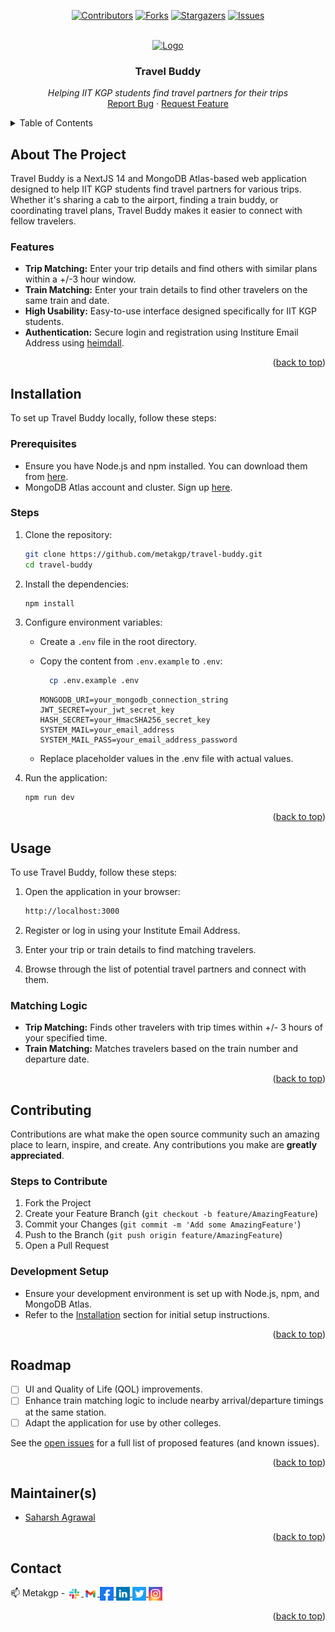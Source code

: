 <div id="top"></div>
<div align="center">

[![Contributors][contributors-shield]][contributors-url]
[![Forks][forks-shield]][forks-url]
[![Stargazers][stars-shield]][stars-url]
[![Issues][issues-shield]][issues-url]

</div>

<!-- PROJECT LOGO -->
<br />
<div align="center">
  <a href="https://github.com/metakgp/travel-buddy">
    <img src="https://raw.githubusercontent.com/metakgp/design/main/logos/black-large.jpg" alt="Logo" width="140">
  </a>

  <h3 align="center">Travel Buddy</h3>

  <p align="center">
    <i>Helping IIT KGP students find travel partners for their trips</i>
    <br />
    <!-- <a href="#getting-started"><strong>Explore the docs »</strong></a>
    <br /> -->
    <a href="https://github.com/metakgp/travel-buddy/issues">Report Bug</a>
    ·
    <a href="https://github.com/metakgp/travel-buddy/issues">Request Feature</a>
  </p>
</div>

<!-- TABLE OF CONTENTS -->
<details>
  <summary>Table of Contents</summary>
  <ol>
    <li><a href="#about-the-project">About The Project</a></li>
    <li><a href="#installation">Installation</a></li>
    <li><a href="#usage">Usage</a></li>
    <li><a href="#contributing">Contributing</a></li>
    <li><a href="#roadmap">Roadmap</a></li>
	<li><a href="#maintainers">Maintainer(s)</a></li>
    <li><a href="#contact">Contact</a></li>
  </ol>
</details>

<!-- ABOUT THE PROJECT -->

## About The Project

Travel Buddy is a NextJS 14 and MongoDB Atlas-based web application designed to help IIT KGP students find travel partners for various trips. Whether it's sharing a cab to the airport, finding a train buddy, or coordinating travel plans, Travel Buddy makes it easier to connect with fellow travelers.

### Features

-   **Trip Matching:** Enter your trip details and find others with similar plans within a +/-3 hour window.
-   **Train Matching:** Enter your train details to find other travelers on the same train and date.
-   **High Usability:** Easy-to-use interface designed specifically for IIT KGP students.
-   **Authentication:** Secure login and registration using Institure Email Address using [heimdall](https://github.com/metakgp/heimdall/).

<p align="right">(<a href="#top">back to top</a>)</p>

<!-- INSTALLATION -->

## Installation

To set up Travel Buddy locally, follow these steps:

### Prerequisites

-   Ensure you have Node.js and npm installed. You can download them from [here](https://nodejs.org/).
-   MongoDB Atlas account and cluster. Sign up [here](https://www.mongodb.com/cloud/atlas).

### Steps

1. Clone the repository:
    ```sh
    git clone https://github.com/metakgp/travel-buddy.git
    cd travel-buddy
    ```
2. Install the dependencies:
    ```sh
    npm install
    ```
3. Configure environment variables:

    - Create a `.env` file in the root directory.
    - Copy the content from `.env.example` to `.env`:

         ```bash
           cp .env.example .env
        ```

        ```env
        MONGODB_URI=your_mongodb_connection_string
        JWT_SECRET=your_jwt_secret_key
        HASH_SECRET=your_HmacSHA256_secret_key
        SYSTEM_MAIL=your_email_address
        SYSTEM_MAIL_PASS=your_email_address_password
        ```
    - Replace placeholder values in the .env file with actual values.

4. Run the application:
    ```sh
    npm run dev
    ```

<p align="right">(<a href="#top">back to top</a>)</p>

<!-- USAGE -->

## Usage

To use Travel Buddy, follow these steps:

1. Open the application in your browser:

    ```sh
    http://localhost:3000
    ```

2. Register or log in using your Institute Email Address.
3. Enter your trip or train details to find matching travelers.
4. Browse through the list of potential travel partners and connect with them.

### Matching Logic

-   **Trip Matching:** Finds other travelers with trip times within +/- 3 hours of your specified time.
-   **Train Matching:** Matches travelers based on the train number and departure date.

<p align="right">(<a href="#top">back to top</a>)</p>

<!-- CONTRIBUTING -->

## Contributing

Contributions are what make the open source community such an amazing place to learn, inspire, and create. Any contributions you make are **greatly appreciated**.

### Steps to Contribute

1. Fork the Project
2. Create your Feature Branch (`git checkout -b feature/AmazingFeature`)
3. Commit your Changes (`git commit -m 'Add some AmazingFeature'`)
4. Push to the Branch (`git push origin feature/AmazingFeature`)
5. Open a Pull Request

### Development Setup

-   Ensure your development environment is set up with Node.js, npm, and MongoDB Atlas.
-   Refer to the [Installation](#installation) section for initial setup instructions.

<p align="right">(<a href="#top">back to top</a>)</p>

<!-- ROADMAP -->

## Roadmap

-   [ ] UI and Quality of Life (QOL) improvements.
-   [ ] Enhance train matching logic to include nearby arrival/departure timings at the same station.
-   [ ] Adapt the application for use by other colleges.

See the [open issues](https://github.com/saharsh-agrawal/Minesweeper/issues) for a full list of proposed features (and known issues).

<p align="right">(<a href="#top">back to top</a>)</p>

<!-- CONTACT -->

## Maintainer(s)

-   [Saharsh Agrawal](https://github.com/saharsh-agrawal)

<p align="right">(<a href="#top">back to top</a>)</p>

## Contact

<p>
📫 Metakgp -
<a href="https://bit.ly/metakgp-slack">
  <img align="center" alt="Metakgp's slack invite" width="22px" src="https://raw.githubusercontent.com/edent/SuperTinyIcons/master/images/svg/slack.svg" />
</a>
<a href="mailto:metakgp@gmail.com">
  <img align="center" alt="Metakgp's email " width="22px" src="https://raw.githubusercontent.com/edent/SuperTinyIcons/master/images/svg/gmail.svg" />
</a>
<a href="https://www.facebook.com/metakgp">
  <img align="center" alt="metakgp's Facebook" width="22px" src="https://raw.githubusercontent.com/edent/SuperTinyIcons/master/images/svg/facebook.svg" />
</a>
<a href="https://www.linkedin.com/company/metakgp-org/">
  <img align="center" alt="metakgp's LinkedIn" width="22px" src="https://raw.githubusercontent.com/edent/SuperTinyIcons/master/images/svg/linkedin.svg" />
</a>
<a href="https://twitter.com/metakgp">
  <img align="center" alt="metakgp's Twitter " width="22px" src="https://raw.githubusercontent.com/edent/SuperTinyIcons/master/images/svg/twitter.svg" />
</a>
<a href="https://www.instagram.com/metakgp_/">
  <img align="center" alt="metakgp's Instagram" width="22px" src="https://raw.githubusercontent.com/edent/SuperTinyIcons/master/images/svg/instagram.svg" />
</a>
</p>

<p align="right">(<a href="#top">back to top</a>)</p>

[contributors-shield]: https://img.shields.io/github/contributors/metakgp/travel-buddy.svg?style=for-the-badge
[contributors-url]: https://github.com/metakgp/travel-buddy/graphs/contributors
[forks-shield]: https://img.shields.io/github/forks/metakgp/travel-buddy.svg?style=for-the-badge
[forks-url]: https://github.com/metakgp/travel-buddy/network/members
[stars-shield]: https://img.shields.io/github/stars/metakgp/travel-buddy.svg?style=for-the-badge
[stars-url]: https://github.com/metakgp/travel-buddy/stargazers
[issues-shield]: https://img.shields.io/github/issues/metakgp/travel-buddy.svg?style=for-the-badge
[issues-url]: https://github.com/metakgp/travel-buddy/issues
